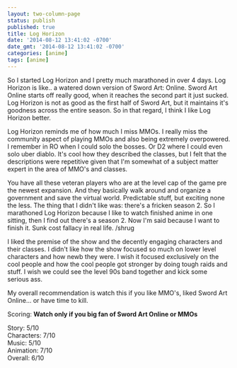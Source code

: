 ```yaml
---
layout: two-column-page
status: publish
published: true
title: Log Horizon
date: '2014-08-12 13:41:02 -0700'
date_gmt: '2014-08-12 13:41:02 -0700'
categories: [anime]
tags: [anime]
---
```

<p>So I started Log Horizon and I pretty much marathoned in over 4 days. Log Horizon is like.. a watered down version of Sword Art: Online. Sword Art Online starts off really good, when it reaches the second part it just sucked. Log Horizon is not as good as the first half of Sword Art, but it maintains it's goodness across the entire season. So in that regard, I think I like Log Horizon better.</p>
<p>Log Horizon reminds me of how much I miss MMOs. I really miss the community aspect of playing MMOs and also being extremely overpowered. I remember in RO when I could solo the bosses. Or D2 where I could even solo uber diablo. It's cool how they described the classes, but I felt that the descriptions were repetitive given that I'm somewhat of a subject matter expert in the area of MMO's and classes.</p>
<p>You have all these veteran players who are at the level cap of the game pre the newest expansion. And they basically walk around and organize a government and save the virtual world. Predictable stuff, but exciting none the less. The thing that I didn't like was: there's a fricken season 2. So I marathoned Log Horizon because I like to watch finished anime in one sitting, then I find out there's a season 2. Now I'm said because I want to finish it. Sunk cost fallacy in real life. &#47;shrug</p>
<p>I liked the premise of the show and the decently engaging characters and their classes. I didn't like how the show focused so much on lower level characters and how newb they were. I wish it focused exclusively on the cool people and how the cool people got stronger by doing tough raids and stuff. I wish we could see the level 90s band together and kick some serious ass.</p>
<p>My overall recommendation is watch this if you like MMO's, liked Sword Art Online... or have time to kill.</p>
<p>Scoring: <strong>Watch only if you big fan of Sword Art Online or MMOs<br />
</strong></p>
<p>Story: 5&#47;10<br />
Characters: 7&#47;10<br />
Music: 5&#47;10<br />
Animation: 7&#47;10<br />
Overall: 6&#47;10</p>
